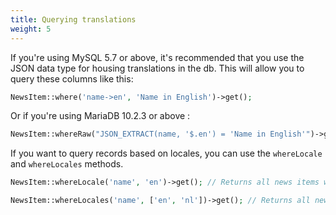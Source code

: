 ```yaml
---
title: Querying translations
weight: 5
---
```


If you're using MySQL 5.7 or above, it's recommended that you use the JSON data type for housing translations in the db.
This will allow you to query these columns like this:

```php
NewsItem::where('name->en', 'Name in English')->get();
```

Or if you're using MariaDB 10.2.3 or above :
```php
NewsItem::whereRaw("JSON_EXTRACT(name, '$.en') = 'Name in English'")->get();
```

If you want to query records based on locales, you can use the `whereLocale` and `whereLocales` methods.

```php
NewsItem::whereLocale('name', 'en')->get(); // Returns all news items with a name in English

NewsItem::whereLocales('name', ['en', 'nl'])->get(); // Returns all news items with a name in English or Dutch
```
